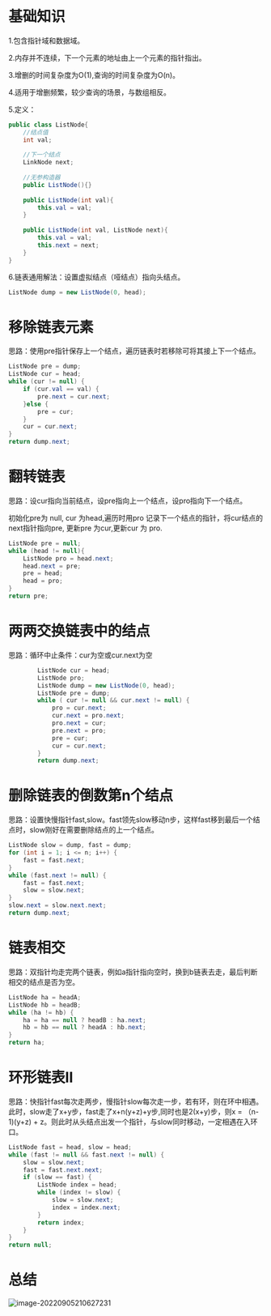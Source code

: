 # 基础知识

1.包含指针域和数据域。

2.内存并不连续，下一个元素的地址由上一个元素的指针指出。

3.增删的时间复杂度为O(1),查询的时间复杂度为O(n)。

4.适用于增删频繁，较少查询的场景，与数组相反。

5.定义：

```java
public class ListNode{
    //结点值
    int val;
    
    //下一个结点
    LinkNode next;
    
    //无参构造器
    public ListNode(){}
    
    public ListNode(int val){
        this.val = val;
    }
    
    public ListNode(int val, ListNode next){
        this.val = val;
        this.next = next;
    }
}
```

6.链表通用解法：设置虚拟结点（哑结点）指向头结点。

```java
ListNode dump = new ListNode(0, head);
```



# 移除链表元素

[1]: https://leetcode.cn/problems/remove-linked-list-elements/submissions/

思路：使用pre指针保存上一个结点，遍历链表时若移除可将其接上下一个结点。

```java
ListNode pre = dump;
ListNode cur = head;
while (cur != null) {
    if (cur.val == val) {
        pre.next = cur.next;
    }else {
        pre = cur;
    }
    cur = cur.next;
}
return dump.next;
```

# 翻转链表

[1]: https://leetcode.cn/problems/reverse-linked-list/solution/fan-zhuan-lian-biao-by-leetcode-solution-d1k2/

思路：设cur指向当前结点，设pre指向上一个结点，设pro指向下一个结点。

初始化pre为 null, cur 为head,遍历时用pro 记录下一个结点的指针，将cur结点的next指针指向pre, 更新pre 为cur,更新cur 为 pro.

```java
ListNode pre = null;
while (head != null){
    ListNode pro = head.next;
    head.next = pre;
    pre = head;
    head = pro;
}
return pre;
```

# 两两交换链表中的结点

[1]: https://leetcode.cn/problems/swap-nodes-in-pairs/submissions/

思路：循环中止条件：cur为空或cur.next为空

```java
        ListNode cur = head;
        ListNode pro;
        ListNode dump = new ListNode(0, head);
        ListNode pre = dump;
        while ( cur != null && cur.next != null) {
            pro = cur.next;
            cur.next = pro.next;
            pro.next = cur;
            pre.next = pro;
            pre = cur;
            cur = cur.next;
        }
        return dump.next;
```

# 删除链表的倒数第n个结点

[1]: https://leetcode.cn/problems/remove-nth-node-from-end-of-list/submissions/

思路：设置快慢指针fast,slow。fast领先slow移动n步，这样fast移到最后一个结点时，slow刚好在需要删除结点的上一个结点。

```java
ListNode slow = dump, fast = dump;
for (int i = 1; i <= n; i++) {
    fast = fast.next;
}
while (fast.next != null) {
    fast = fast.next;
    slow = slow.next;
}
slow.next = slow.next.next;
return dump.next;
```

# 链表相交

[1]: https://leetcode.cn/problems/intersection-of-two-linked-lists-lcci/submissions/

思路：双指针均走完两个链表，例如a指针指向空时，换到b链表去走，最后判断相交的结点是否为空。

```java
ListNode ha = headA;
ListNode hb = headB;
while (ha != hb) {
    ha = ha == null ? headB : ha.next;
    hb = hb == null ? headA : hb.next;
}
return ha;
```

# 环形链表Ⅱ

[1]: https://leetcode.cn/problems/linked-list-cycle-ii/

思路：快指针fast每次走两步，慢指针slow每次走一步，若有环，则在环中相遇。此时，slow走了x+y步，fast走了x+n(y+z)+y步,同时也是2(x+y)步，则x = （n-1)(y+z) + z。则此时从头结点出发一个指针，与slow同时移动，一定相遇在入环口。

```java
ListNode fast = head, slow = head;
while (fast != null && fast.next != null) {
    slow = slow.next;
    fast = fast.next.next;
    if (slow == fast) {
        ListNode index = head;
        while (index != slow) {
            slow = slow.next;
            index = index.next;
        }
        return index;
    }
}
return null;
```

# 总结

![image-20220905210627231](C:\Users\赵加孟\AppData\Roaming\Typora\typora-user-images\image-20220905210627231.png)
